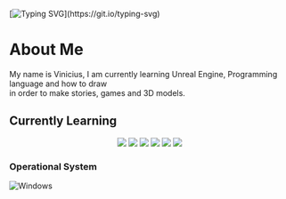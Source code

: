 [![Typing SVG](https://readme-typing-svg.demolab.com?font=Handjet&size=27&letterSpacing=1px&duration=3500&pause=1000&color=67F774&background=FFFFFF00&center=true&repeat=false&width=475&height=90&lines=Hello+and+Welcome!)](https://git.io/typing-svg)

# About Me
My name is Vinicius, I am currently learning Unreal Engine, Programming language and how to draw    
in order to make stories, games and 3D models.  

## Currently Learning
<div align="center">
      <img src="https://img.shields.io/badge/Unreal_Engine-%23121011.svg?style=for-the-badge">
  </a>
      <img src="https://img.shields.io/badge/.NET-000?style=for-the-badge&logo=.net&logoColor=white">
  </a>
      <img src="https://img.shields.io/badge/Vscode-007ACC?style=for-the-badge&logo=visual-studio-code&logoColor=white">
  </a>
      <img src="https://img.shields.io/badge/C%23-000?style=for-the-badge&logo=c-sharp&logoColor=white">
  </a>
      <img src="https://img.shields.io/badge/git-%23F05033.svg?style=for-the-badge&logo=git&logoColor=white">
  </a>
      <img src="https://img.shields.io/badge/github-%23121011.svg?style=for-the-badge&logo=github&logoColor=white">
  </a>
</div>

### Operational System
![Windows](https://img.shields.io/badge/Windows-000?style=for-the-badge&logo=windows&logoColor=2CA5E0)
